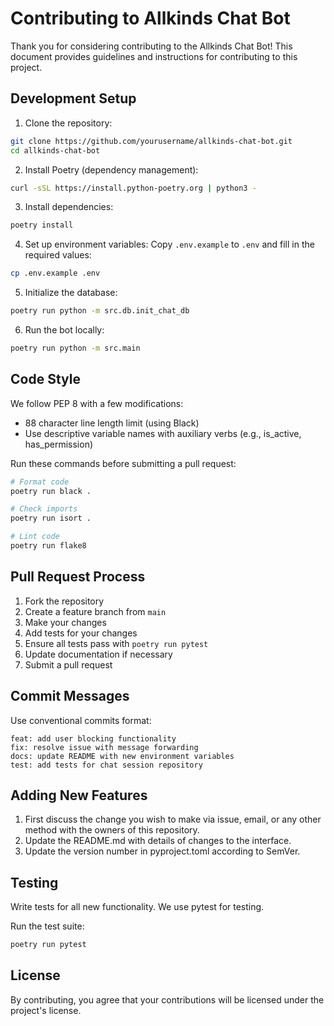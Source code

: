 # Contributing to Allkinds Chat Bot

Thank you for considering contributing to the Allkinds Chat Bot! This document provides guidelines and instructions for contributing to this project.

## Development Setup

1. Clone the repository:
```bash
git clone https://github.com/yourusername/allkinds-chat-bot.git
cd allkinds-chat-bot
```

2. Install Poetry (dependency management):
```bash
curl -sSL https://install.python-poetry.org | python3 -
```

3. Install dependencies:
```bash
poetry install
```

4. Set up environment variables:
Copy `.env.example` to `.env` and fill in the required values:
```bash
cp .env.example .env
```

5. Initialize the database:
```bash
poetry run python -m src.db.init_chat_db
```

6. Run the bot locally:
```bash
poetry run python -m src.main
```

## Code Style

We follow PEP 8 with a few modifications:
- 88 character line length limit (using Black)
- Use descriptive variable names with auxiliary verbs (e.g., is_active, has_permission)

Run these commands before submitting a pull request:
```bash
# Format code
poetry run black .

# Check imports
poetry run isort .

# Lint code
poetry run flake8
```

## Pull Request Process

1. Fork the repository
2. Create a feature branch from `main`
3. Make your changes
4. Add tests for your changes
5. Ensure all tests pass with `poetry run pytest`
6. Update documentation if necessary
7. Submit a pull request

## Commit Messages

Use conventional commits format:
```
feat: add user blocking functionality
fix: resolve issue with message forwarding
docs: update README with new environment variables
test: add tests for chat session repository
```

## Adding New Features

1. First discuss the change you wish to make via issue, email, or any other method with the owners of this repository.
2. Update the README.md with details of changes to the interface.
3. Update the version number in pyproject.toml according to SemVer.

## Testing

Write tests for all new functionality. We use pytest for testing.

Run the test suite:
```bash
poetry run pytest
```

## License

By contributing, you agree that your contributions will be licensed under the project's license. 